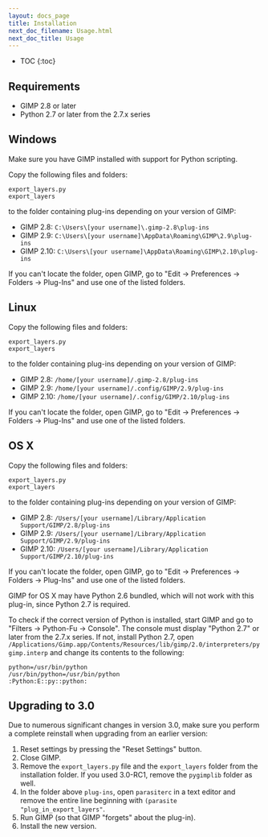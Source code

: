 ```yaml
---
layout: docs_page
title: Installation
next_doc_filename: Usage.html
next_doc_title: Usage
---
```


* TOC
{:toc}

Requirements
------------

* GIMP 2.8 or later
* Python 2.7 or later from the 2.7.x series


Windows
-------

Make sure you have GIMP installed with support for Python scripting.

Copy the following files and folders:

    export_layers.py
    export_layers

to the folder containing plug-ins depending on your version of GIMP:

* GIMP 2.8: `C:\Users\[your username]\.gimp-2.8\plug-ins`
* GIMP 2.9: `C:\Users\[your username]\AppData\Roaming\GIMP\2.9\plug-ins`
* GIMP 2.10: `C:\Users\[your username]\AppData\Roaming\GIMP\2.10\plug-ins`

If you can't locate the folder, open GIMP, go to "Edit → Preferences → Folders → Plug-Ins" and use one of the listed folders.


Linux
-----

Copy the following files and folders:

    export_layers.py
    export_layers

to the folder containing plug-ins depending on your version of GIMP:

* GIMP 2.8: `/home/[your username]/.gimp-2.8/plug-ins`
* GIMP 2.9: `/home/[your username]/.config/GIMP/2.9/plug-ins`
* GIMP 2.10: `/home/[your username]/.config/GIMP/2.10/plug-ins`

If you can't locate the folder, open GIMP, go to "Edit → Preferences → Folders → Plug-Ins" and use one of the listed folders.


OS X
----

Copy the following files and folders:

    export_layers.py
    export_layers

to the folder containing plug-ins depending on your version of GIMP:

* GIMP 2.8: `/Users/[your username]/Library/Application Support/GIMP/2.8/plug-ins`
* GIMP 2.9: `/Users/[your username]/Library/Application Support/GIMP/2.9/plug-ins`
* GIMP 2.10: `/Users/[your username]/Library/Application Support/GIMP/2.10/plug-ins`

If you can't locate the folder, open GIMP, go to "Edit → Preferences → Folders → Plug-Ins" and use one of the listed folders.

GIMP for OS X may have Python 2.6 bundled, which will not work with this
plug-in, since Python 2.7 is required.

To check if the correct version of Python is installed, start GIMP and go to
"Filters → Python-Fu → Console". The console must display "Python 2.7" or later
from the 2.7.x series. If not, install Python 2.7, open
`/Applications/Gimp.app/Contents/Resources/lib/gimp/2.0/interpreters/pygimp.interp`
and change its contents to the following:

    python=/usr/bin/python
    /usr/bin/python=/usr/bin/python
    :Python:E::py::python:


Upgrading to 3.0
----------------

Due to numerous significant changes in version 3.0, make sure you perform a
complete reinstall when upgrading from an earlier version:

1. Reset settings by pressing the "Reset Settings" button.
2. Close GIMP.
3. Remove the `export_layers.py` file and the `export_layers` folder from the
installation folder. If you used 3.0-RC1, remove the `pygimplib` folder as well.
4. In the folder above `plug-ins`, open `parasiterc` in a text editor and remove the entire line beginning with `(parasite "plug_in_export_layers"`.
5. Run GIMP (so that GIMP "forgets" about the plug-in).
6. Install the new version.
